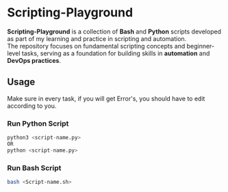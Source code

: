 # Scripting-Playground

**Scripting-Playground** is a collection of **Bash** and **Python** scripts developed as part of my learning and practice in scripting and automation.  
The repository focuses on fundamental scripting concepts and beginner-level tasks, serving as a foundation for building skills in **automation** and **DevOps practices**.  

## Usage

Make sure in every task, if you will get Error's, you should have to edit according to you.

### Run Python Script
```Python
python3 <script-name.py> 
OR
python <script-name.py>

```
### Run Bash Script
```bash
bash <Script-name.sh>
```
